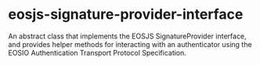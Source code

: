 # eosjs-signature-provider-interface
An abstract class that implements the EOSJS SignatureProvider interface, and provides helper methods for interacting with an authenticator using the EOSIO Authentication Transport Protocol Specification.
